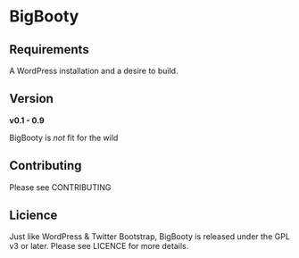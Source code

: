 BigBooty
=====


Requirements
----------

A WordPress installation and a desire to build.


Version
----------

**v0.1 - 0.9**

BigBooty is *not* fit for the wild


Contributing
----------

Please see CONTRIBUTING


Licience
----------

Just like WordPress & Twitter Bootstrap, BigBooty is released under the GPL v3 or later. Please see LICENCE for more details.